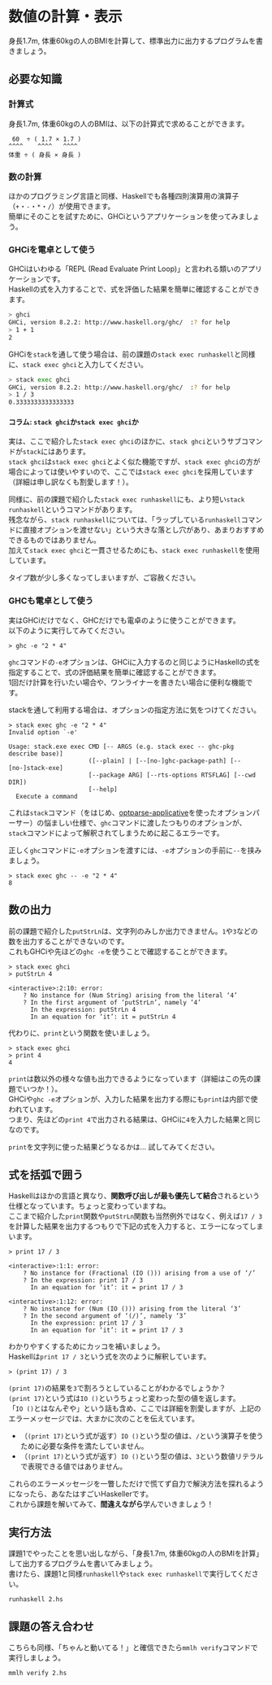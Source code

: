# 数値の計算・表示

身長1.7m, 体重60kgの人のBMIを計算して、標準出力に出力するプログラムを書きましょう。

## 必要な知識

### 計算式

身長1.7m, 体重60kgの人のBMIは、以下の計算式で求めることができます。

```
 60  ÷ ( 1.7 × 1.7 )
^^^^    ^^^^   ^^^^
体重 ÷ ( 身長 × 身長 )
```

### 数の計算

ほかのプログラミング言語と同様、Haskellでも各種四則演算用の演算子（`+`・`-`・`*`・`/`）が使用できます。  
簡単にそのことを試すために、GHCiというアプリケーションを使ってみましょう。

### GHCiを電卓として使う

GHCiはいわゆる「REPL (Read Evaluate Print Loop)」と言われる類いのアプリケーションです。  
Haskellの式を入力することで、式を評価した結果を簡単に確認することができます。

```bash
> ghci
GHCi, version 8.2.2: http://www.haskell.org/ghc/  :? for help
> 1 + 1
2
```

GHCiを`stack`を通して使う場合は、前の課題の`stack exec runhaskell`と同様に、`stack exec ghci`と入力してください。

```bash
> stack exec ghci
GHCi, version 8.2.2: http://www.haskell.org/ghc/  :? for help
> 1 / 3
0.3333333333333333
```

#### コラム: `stack ghci`か`stack exec ghci`か

<!--
TODO: 明らかに初心者向けではないのでほかのところにおいだそう。
-->

実は、ここで紹介した`stack exec ghci`のほかに、`stack ghci`というサブコマンドが`stack`にはあります。  
`stack ghci`は`stack exec ghci`とよく似た機能ですが、`stack exec ghci`の方が場合によっては使いやすいので、ここでは`stack exec ghci`を採用しています（詳細は申し訳なくも割愛します！）。

同様に、前の課題で紹介した`stack exec runhaskell`にも、より短い`stack runhaskell`というコマンドがあります。  
残念ながら、`stack runhaskell`については、「ラップしている`runhaskell`コマンドに直接オプションを渡せない」という大きな落とし穴があり、あまりおすすめできるものではありません。  
加えて`stack exec ghci`と一貫させるためにも、`stack exec runhaskell`を使用しています。

タイプ数が少し多くなってしまいますが、ご容赦ください。

### GHCも電卓として使う

実はGHCiだけでなく、GHCだけでも電卓のように使うことができます。  
以下のように実行してみてください。

```
> ghc -e "2 * 4"
```

`ghc`コマンドの`-e`オプションは、GHCiに入力するのと同じようにHaskellの式を指定することで、式の評価結果を簡単に確認することができます。  
1回だけ計算を行いたい場合や、ワンライナーを書きたい場合に便利な機能です。

stackを通して利用する場合は、オプションの指定方法に気をつけてください。

```
> stack exec ghc -e "2 * 4"
Invalid option `-e'

Usage: stack.exe exec CMD [-- ARGS (e.g. stack exec -- ghc-pkg describe base)]
                      ([--plain] | [--[no-]ghc-package-path] [--[no-]stack-exe]
                      [--package ARG] [--rts-options RTSFLAG] [--cwd DIR])
                      [--help]
  Execute a command
```

これは`stack`コマンド（をはじめ、[optparse-applicative](https://hackage.haskell.org/package/optparse-applicative)を使ったオプションパーサー）の悩ましい仕様で、`ghc`コマンドに渡したつもりのオプションが、`stack`コマンドによって解釈されてしまうために起こるエラーです。

正しく`ghc`コマンドに`-e`オプションを渡すには、`-e`オプションの手前に`--`を挟みましょう。

```
> stack exec ghc -- -e "2 * 4"
8
```

## 数の出力

前の課題で紹介した`putStrLn`は、文字列のみしか出力できません。`1`や`3`などの数を出力することができないのです。  
これもGHCiや先ほどの`ghc -e`を使うことで確認することができます。

```
> stack exec ghci
> putStrLn 4

<interactive>:2:10: error:
    ? No instance for (Num String) arising from the literal ‘4’
    ? In the first argument of ‘putStrLn’, namely ‘4’
      In the expression: putStrLn 4
      In an equation for ‘it’: it = putStrLn 4
```

代わりに、`print`という関数を使いましょう。

```
> stack exec ghci
> print 4
4
```

`print`は数以外の様々な値も出力できるようになっています（詳細はこの先の課題でいつか！）。  
GHCiや`ghc -e`オプションが、入力した結果を出力する際にも`print`は内部で使われています。  
つまり、先ほどの`print 4`で出力される結果は、GHCiに`4`を入力した結果と同じなのです。

`print`を文字列に使った結果どうなるかは... 試してみてください。

## 式を括弧で囲う

Haskellはほかの言語と異なり、**関数呼び出しが最も優先して結合**されるという仕様となっています。ちょっと変わっていますね。  
ここまで紹介した`print`関数や`putStrLn`関数も当然例外ではなく、例えば`17 / 3`を計算した結果を出力するつもりで下記の式を入力すると、エラーになってしまいます。

```
> print 17 / 3

<interactive>:1:1: error:
    ? No instance for (Fractional (IO ())) arising from a use of ‘/’
    ? In the expression: print 17 / 3
      In an equation for ‘it’: it = print 17 / 3

<interactive>:1:12: error:
    ? No instance for (Num (IO ())) arising from the literal ‘3’
    ? In the second argument of ‘(/)’, namely ‘3’
      In the expression: print 17 / 3
      In an equation for ‘it’: it = print 17 / 3
```

わかりやすくするためにカッコを補いましょう。  
Haskellは`print 17 / 3`という式を次のように解釈しています。

```
> (print 17) / 3
```

`(print 17)`の結果を`3`で割ろうとしていることがわかるでしょうか？  
`(print 17)`という式は`IO ()`というちょっと変わった型の値を返します。  
「`IO ()`とはなんぞや」という話も含め、ここでは詳細を割愛しますが、上記のエラーメッセージでは、大まかに次のことを伝えています。

- （`(print 17)`という式が返す）`IO ()`という型の値は、`/`という演算子を使うために必要な条件を満たしていません。
- （`(print 17)`という式が返す）`IO ()`という型の値は、`3`という数値リテラルで表現できる値ではありません。

これらのエラーメッセージを一瞥しただけで慌てず自力で解決方法を探れるようになったら、あなたはすごいHaskellerです。  
これから課題を解いてみて、**間違えながら**学んでいきましょう！

## 実行方法

課題1でやったことを思い出しながら、「身長1.7m, 体重60kgの人のBMIを計算」して出力するプログラムを書いてみましょう。  
書けたら、課題1と同様`runhaskell`や`stack exec runhaskell`で実行してください。

```
runhaskell 2.hs
```

## 課題の答え合わせ

こちらも同様、「ちゃんと動いてる！」と確信できたら`mmlh verify`コマンドで実行しましょう。

```
mmlh verify 2.hs
```
